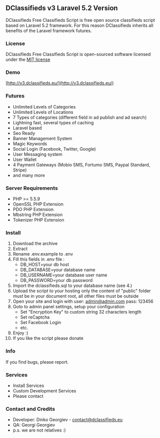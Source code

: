 ## DClassifieds v3 Laravel 5.2 Version

DClassifieds Free Classifieds Script is free open source classifieds script based on Laravel 5.2 framework. For this reason DClassifieds inherits all benefits of the Laravel framework futures.

### License

DClassifieds Free Classifieds Script is open-sourced software licensed under the [MIT license](http://opensource.org/licenses/MIT)

### Demo

[http://v3.dclassifieds.eu/](http://v3.dclassifieds.eu/)

### Futures
- Unlimited Levels of Categories
- Unlimited Levels of Locations
- 7 Types of categories (different field in ad publish and ad search)
- Lightning fast, several types of caching
- Laravel based
- Seo Ready
- Banner Management System
- Magic Keywords
- Social Login (Facebook, Twitter, Google)
- User Messaging system
- User Wallet
- 4 Payment Gateways (Mobio SMS, Fortumo SMS, Paypal Standard, Stripe)
- and many more

### Server Requirements

- PHP >= 5.5.9
- OpenSSL PHP Extension
- PDO PHP Extension
- Mbstring PHP Extension
- Tokenizer PHP Extension

### Install
1. Download the archive
2. Extract
3. Rename .env.example to .env
4. Fill this fields in .env file :
    - DB_HOST=your db host
    - DB_DATABASE=your database name
    - DB_USERNAME=your database user name
    - DB_PASSWORD=your db password
5. Import the dclassifieds.sql to your database name (see 4.)
6. Upload the script to your hosting only the content of "public" folder must be in your document root, all other files must be outside
7. Open your site and login with user: admin@admin.com pass: 123456
8. Goto to admin panel settings, setup your configuration
    - Set "Encryption Key" to custom string 32 characters length
    - Set reCaptcha
    - Set Facebook Login
    - etc.
9. Enjoy :)
10. If you like the script please donate

### Info
If you find bugs, please report.

### Services
- Install Services
- Custom Development Services
- Please contact

### Contact and Credits
- Developer: Dinko Georgiev - contact@dclassifieds.eu
- QA: Georgi Georgiev
- p.s. we are not relatives :)